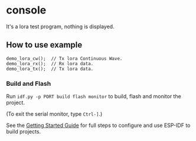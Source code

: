 # console

It's a lora test program, nothing is displayed.


## How to use example

```
demo_lora_cw();  // Tx lora Continuous Wave.
demo_lora_rx();  // Rx lora data.
demo_lora_tx();  // Tx lora data.
```

### Build and Flash

Run `idf.py -p PORT build flash monitor` to build, flash and monitor the project.

(To exit the serial monitor, type ``Ctrl-]``.)

See the [Getting Started Guide](https://docs.espressif.com/projects/esp-idf/en/latest/get-started/index.html) for full steps to configure and use ESP-IDF to build projects.
